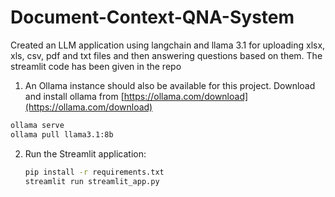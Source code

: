 # Document-Context-QNA-System
Created an LLM application using langchain and llama 3.1 for uploading xlsx, xls, csv, pdf and txt files and then answering questions based on them.
The streamlit code has been given in the repo

1. An Ollama instance should also be available for this project. Download and install ollama from [https://ollama.com/download](https://ollama.com/download) 
```sh
ollama serve
ollama pull llama3.1:8b
```
2. Run the Streamlit application:
   ```sh
   pip install -r requirements.txt
   streamlit run streamlit_app.py
   ```
